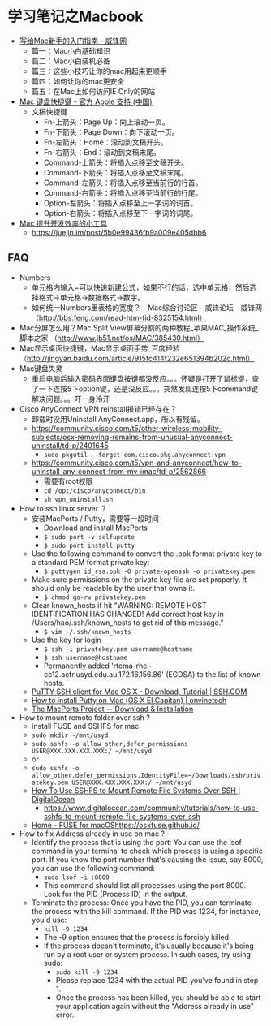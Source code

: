 # 学习笔记之Macbook

* [写给Mac新手的入门指南 - 威锋网](https://mp.weixin.qq.com/s/pqmqGZhNwevx57KeLnzZmg)
    * 篇一：Mac小白基础知识
    * 篇二：Mac小白装机必备
    * 篇三：这些小技巧让你的mac用起来更顺手
    * 篇四：如何让你的mac更安全
    * 篇五：在Mac上如何访问IE Only的网站
* [Mac 键盘快捷键 - 官方 Apple 支持 (中国)](https://support.apple.com/zh-cn/HT201236)
    * 文稿快捷键
        * Fn-上箭头：Page Up：向上滚动一页。
        * Fn-下箭头：Page Down：向下滚动一页。
        * Fn-左箭头：Home：滚动到文稿开头。
        * Fn-右箭头：End：滚动到文稿末尾。
        * Command-上箭头：将插入点移至文稿开头。
        * Command-下箭头：将插入点移至文稿末尾。
        * Command-左箭头：将插入点移至当前行的行首。
        * Command-右箭头：将插入点移至当前行的行尾。
        * Option-左箭头：将插入点移至上一字词的词首。
        * Option-右箭头：将插入点移至下一字词的词尾。
* [Mac 提升开发效率的小工具](https://mp.weixin.qq.com/s/TZHjpWcPeGvuQUgP6cmCpw)
   * https://juejin.im/post/5b0e99436fb9a009e405dbb6

## FAQ

* Numbers
    * 单元格内输入=可以快速新建公式，如果不行的话，选中单元格，然后选择格式->单元格->数据格式->数字。
    * 如何统一Numbers里表格的宽度？ - Mac综合讨论区 - 威锋论坛 - 威锋网（http://bbs.feng.com/read-htm-tid-8325154.html）
* Mac分屏怎么用？Mac Split View屏幕分割的两种教程_苹果MAC_操作系统_脚本之家 （http://www.jb51.net/os/MAC/385430.html）
* Mac显示桌面快捷键，Mac显示桌面手势_百度经验（http://jingyan.baidu.com/article/915fc414f232e651394b202c.html）
* Mac键盘失灵
    * 重启电脑后输入密码界面键盘按键都没反应。。。怀疑是打开了鼠标键，查了一下连按5下option键，还是没反应。。。突然发现连按5下command键解决问题。。。吓一身冷汗
* Cisco AnyConnect VPN reinstall报错已经存在？
    * 卸载时没用Uninstall AnyConnect.app，所以有残留。
    * https://community.cisco.com/t5/other-wireless-mobility-subjects/osx-removing-remains-from-unusual-anyconnect-uninstall/td-p/2401645
        * `sudo pkgutil --forget com.cisco.pkg.anyconnect.vpn`
    * https://community.cisco.com/t5/vpn-and-anyconnect/how-to-uninstall-any-connect-from-my-imac/td-p/2562866
        * 需要有root权限
        * `cd /opt/cisco/anyconnect/bin`
        * `sh vpn_uninstall.sh`
* How to ssh linux server ？
    * 安装MacPorts / Putty，需要等一段时间
        * Download and install MacPorts
        * `$ sudo port -v selfupdate`
        * `$ sudo port install putty`
    * Use the following command to convert the .ppk format private key to a standard PEM format private key:
        * `$ puttygen id_rsa.ppk -O private-openssh -o privatekey.pem`
    * Make sure permissions on the private key file are set properly. It should only be readable by the user that owns it.
        * `$ chmod go-rw privatekey.pem`
    * Clear known_hosts if hit "WARNING: REMOTE HOST IDENTIFICATION HAS CHANGED! Add correct host key in /Users/hao/.ssh/known_hosts to get rid of this message."
        * `$ vim ~/.ssh/known_hosts`
    * Use the key for login
        * `$ ssh -i privatekey.pem username@hostname`
        * `$ ssh username@hostname`
        * Permanently added 'rtcma-rhel-cc12.acfr.usyd.edu.au,172.16.156.86' (ECDSA) to the list of known hosts.
    * [PuTTY SSH client for Mac OS X - Download, Tutorial | SSH.COM](https://www.ssh.com/ssh/putty/mac/)
    * [How to install Putty on Mac (OS X El Capitan) | onvinetech](https://onvinetech.wordpress.com/2016/01/26/49/)
    * [The MacPorts Project -- Download & Installation](https://www.macports.org/install.php)
* How to mount remote folder over ssh ?
    * install FUSE and SSHFS for mac
    * `sudo mkdir ~/mnt/usyd`
    * `sudo sshfs -o allow_other,defer_permissions USER@XXX.XXX.XXX.XXX:/ ~/mnt/usyd`
    * or
    * `sudo sshfs -o allow_other,defer_permissions,IdentityFile=~/Downloads/ssh/privatekey.pem USER@XXX.XXX.XXX.XXX:/ ~/mnt/usyd`
    * [How To Use SSHFS to Mount Remote File Systems Over SSH | DigitalOcean](https://www.digitalocean.com/community/tutorials/how-to-use-sshfs-to-mount-remote-file-systems-over-ssh)
        * https://www.digitalocean.com/community/tutorials/how-to-use-sshfs-to-mount-remote-file-systems-over-ssh
    * [Home - FUSE for macOS](https://osxfuse.github.io/)https://osxfuse.github.io/
* How to fix Address already in use on mac ?
    * Identify the process that is using the port: You can use the lsof command in your terminal to check which process is using a specific port. If you know the port number that's causing the issue, say 8000, you can use the following command:
        * `sudo lsof -i :8000`
        * This command should list all processes using the port 8000. Look for the PID (Process ID) in the output.
    * Terminate the process: Once you have the PID, you can terminate the process with the kill command. If the PID was 1234, for instance, you'd use:
        * `kill -9 1234`
        * The -9 option ensures that the process is forcibly killed.
        * If the process doesn't terminate, it's usually because it's being run by a root user or system process. In such cases, try using sudo:
            * `sudo kill -9 1234`
            * Please replace 1234 with the actual PID you've found in step 1.
            * Once the process has been killed, you should be able to start your application again without the "Address already in use" error.
